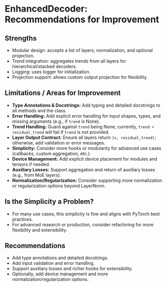# EnhancedDecoder: Recommendations for Improvement

## Strengths
- Modular design: accepts a list of layers, normalization, and optional projection.
- Trend integration: aggregates trends from all layers for hierarchical/stacked decoders.
- Logging: uses logger for initialization.
- Projection support: allows custom output projection for flexibility.

## Limitations / Areas for Improvement
- **Type Annotations & Docstrings:** Add typing and detailed docstrings to all methods and the class.
- **Error Handling:** Add explicit error handling for input shapes, types, and missing arguments (e.g., if `trend` is None).
- **Trend Handling:** Guard against `trend` being None; currently, `trend + residual_trend` will fail if `trend` is not provided.
- **Layer Output Contract:** Ensure all layers return `(x, residual_trend)`; otherwise, add validation or error messages.
- **Simplicity:** Consider more hooks or modularity for advanced use cases (callbacks, custom aggregation, etc.).
- **Device Management:** Add explicit device placement for modules and tensors if needed.
- **Auxiliary Losses:** Support aggregation and return of auxiliary losses (e.g., from MoE layers).
- **Normalization/Regularization:** Consider supporting more normalization or regularization options beyond LayerNorm.

## Is the Simplicity a Problem?
- For many use cases, this simplicity is fine and aligns with PyTorch best practices.
- For advanced research or production, consider refactoring for more flexibility and extensibility.

## Recommendations
- Add type annotations and detailed docstrings.
- Add input validation and error handling.
- Support auxiliary losses and richer hooks for extensibility.
- Optionally, add device management and more normalization/regularization options.
